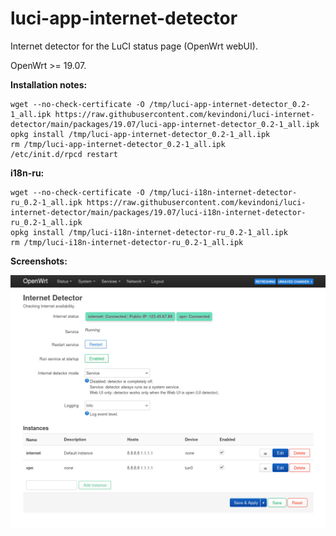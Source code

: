 # luci-app-internet-detector
Internet detector for the LuCI status page (OpenWrt webUI).

OpenWrt >= 19.07.

**Installation notes:**

    wget --no-check-certificate -O /tmp/luci-app-internet-detector_0.2-1_all.ipk https://raw.githubusercontent.com/kevindoni/luci-internet-detector/main/packages/19.07/luci-app-internet-detector_0.2-1_all.ipk
    opkg install /tmp/luci-app-internet-detector_0.2-1_all.ipk
    rm /tmp/luci-app-internet-detector_0.2-1_all.ipk
    /etc/init.d/rpcd restart

**i18n-ru:**

    wget --no-check-certificate -O /tmp/luci-i18n-internet-detector-ru_0.2-1_all.ipk https://raw.githubusercontent.com/kevindoni/luci-internet-detector/main/packages/19.07/luci-i18n-internet-detector-ru_0.2-1_all.ipk
    opkg install /tmp/luci-i18n-internet-detector-ru_0.2-1_all.ipk
    rm /tmp/luci-i18n-internet-detector-ru_0.2-1_all.ipk

**Screenshots:**

![](https://github.com/gSpotx2f/luci-app-internet-detector/blob/master/screenshots/01.jpg)
